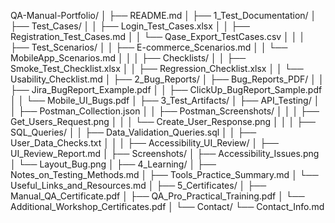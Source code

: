 QA-Manual-Portfolio/
│
├── README.md
│
├── 1_Test_Documentation/
│   ├── Test_Cases/
│   │   ├── Login_Test_Cases.xlsx
│   │   ├── Registration_Test_Cases.md
│   │   └── Qase_Export_TestCases.csv
│   │
│   ├── Test_Scenarios/
│   │   ├── E-commerce_Scenarios.md
│   │   └── MobileApp_Scenarios.md
│   │
│   ├── Checklists/
│   │   ├── Smoke_Test_Checklist.xlsx
│   │   ├── Regression_Checklist.xlsx
│   │   └── Usability_Checklist.md
│
├── 2_Bug_Reports/
│   ├── Bug_Reports_PDF/
│   │   ├── Jira_BugReport_Example.pdf
│   │   ├── ClickUp_BugReport_Sample.pdf
│   │   └── Mobile_UI_Bugs.pdf
│
├── 3_Test_Artifacts/
│   ├── API_Testing/
│   │   ├── Postman_Collection.json
│   │   ├── Postman_Screenshots/
│   │   │   ├── Get_Users_Request.png
│   │   │   └── Create_User_Response.png
│   │
│   ├── SQL_Queries/
│   │   ├── Data_Validation_Queries.sql
│   │   ├── User_Data_Checks.txt
│   │
│   ├── Accessibility_UI_Review/
│       ├── UI_Review_Report.md
│       ├── Screenshots/
│           ├── Accessibility_Issues.png
│           └── Layout_Bug.png
│
├── 4_Learning/
│   ├── Notes_on_Testing_Methods.md
│   ├── Tools_Practice_Summary.md
│   └── Useful_Links_and_Resources.md
│
├── 5_Certificates/
│   ├── Manual_QA_Certificate.pdf
│   ├── QA_Pro_Practical_Training.pdf
│   └── Additional_Workshop_Certificates.pdf
│
└── Contact/
    └── Contact_Info.md

